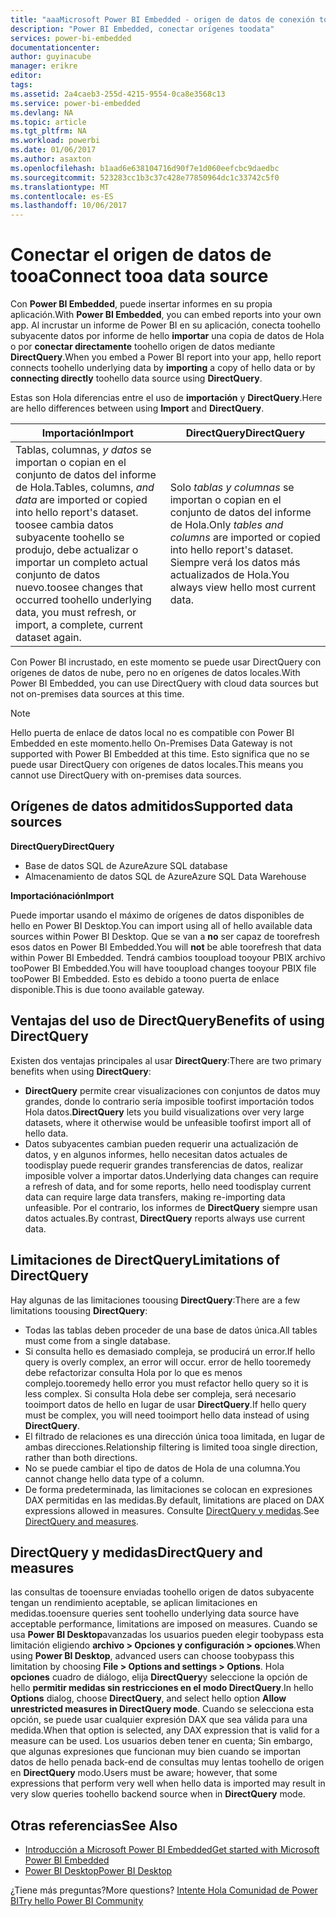 ```yaml
---
title: "aaaMicrosoft Power BI Embedded - origen de datos de conexión tooa"
description: "Power BI Embedded, conectar orígenes toodata"
services: power-bi-embedded
documentationcenter: 
author: guyinacube
manager: erikre
editor: 
tags: 
ms.assetid: 2a4caeb3-255d-4215-9554-0ca8e3568c13
ms.service: power-bi-embedded
ms.devlang: NA
ms.topic: article
ms.tgt_pltfrm: NA
ms.workload: powerbi
ms.date: 01/06/2017
ms.author: asaxton
ms.openlocfilehash: b1aad6e638104716d90f7e1d060eefcbc9daedbc
ms.sourcegitcommit: 523283cc1b3c37c428e77850964dc1c33742c5f0
ms.translationtype: MT
ms.contentlocale: es-ES
ms.lasthandoff: 10/06/2017
---
```

# <a name="connect-tooa-data-source"></a><span data-ttu-id="5acc2-103">Conectar el origen de datos de tooa</span><span class="sxs-lookup"><span data-stu-id="5acc2-103">Connect tooa data source</span></span>
<span data-ttu-id="5acc2-104">Con **Power BI Embedded**, puede insertar informes en su propia aplicación.</span><span class="sxs-lookup"><span data-stu-id="5acc2-104">With **Power BI Embedded**, you can embed reports into your own app.</span></span> <span data-ttu-id="5acc2-105">Al incrustar un informe de Power BI en su aplicación, conecta toohello subyacente datos por informe de hello **importar** una copia de datos de Hola o por **conectar directamente** toohello origen de datos mediante  **DirectQuery**.</span><span class="sxs-lookup"><span data-stu-id="5acc2-105">When you embed a Power BI report into your app, hello report connects toohello underlying data by **importing** a copy of hello data or by **connecting directly** toohello data source using **DirectQuery**.</span></span>

<span data-ttu-id="5acc2-106">Estas son Hola diferencias entre el uso de **importación** y **DirectQuery**.</span><span class="sxs-lookup"><span data-stu-id="5acc2-106">Here are hello differences between using **Import** and **DirectQuery**.</span></span>

| <span data-ttu-id="5acc2-107">Importación</span><span class="sxs-lookup"><span data-stu-id="5acc2-107">Import</span></span> | <span data-ttu-id="5acc2-108">DirectQuery</span><span class="sxs-lookup"><span data-stu-id="5acc2-108">DirectQuery</span></span> |
| --- | --- |
| <span data-ttu-id="5acc2-109">Tablas, columnas, *y datos* se importan o copian en el conjunto de datos del informe de Hola.</span><span class="sxs-lookup"><span data-stu-id="5acc2-109">Tables, columns, *and data* are imported or copied into hello report's dataset.</span></span> <span data-ttu-id="5acc2-110">toosee cambia datos subyacente toohello se produjo, debe actualizar o importar un completo actual conjunto de datos nuevo.</span><span class="sxs-lookup"><span data-stu-id="5acc2-110">toosee changes that occurred toohello underlying data, you must refresh, or import, a complete, current dataset again.</span></span> |<span data-ttu-id="5acc2-111">Solo *tablas y columnas* se importan o copian en el conjunto de datos del informe de Hola.</span><span class="sxs-lookup"><span data-stu-id="5acc2-111">Only *tables and columns* are imported or copied into hello report's dataset.</span></span> <span data-ttu-id="5acc2-112">Siempre verá los datos más actualizados de Hola.</span><span class="sxs-lookup"><span data-stu-id="5acc2-112">You always view hello most current data.</span></span> |

<span data-ttu-id="5acc2-113">Con Power BI incrustado, en este momento se puede usar DirectQuery con orígenes de datos de nube, pero no en orígenes de datos locales.</span><span class="sxs-lookup"><span data-stu-id="5acc2-113">With Power BI Embedded, you can use DirectQuery with cloud data sources but not on-premises data sources at this time.</span></span>

> [!NOTE]
> <span data-ttu-id="5acc2-114">Hello puerta de enlace de datos local no es compatible con Power BI Embedded en este momento.</span><span class="sxs-lookup"><span data-stu-id="5acc2-114">hello On-Premises Data Gateway is not supported with Power BI Embedded at this time.</span></span> <span data-ttu-id="5acc2-115">Esto significa que no se puede usar DirectQuery con orígenes de datos locales.</span><span class="sxs-lookup"><span data-stu-id="5acc2-115">This means you cannot use DirectQuery with on-premises data sources.</span></span>

## <a name="supported-data-sources"></a><span data-ttu-id="5acc2-116">Orígenes de datos admitidos</span><span class="sxs-lookup"><span data-stu-id="5acc2-116">Supported data sources</span></span>

<span data-ttu-id="5acc2-117">**DirectQuery**</span><span class="sxs-lookup"><span data-stu-id="5acc2-117">**DirectQuery**</span></span>
* <span data-ttu-id="5acc2-118">Base de datos SQL de Azure</span><span class="sxs-lookup"><span data-stu-id="5acc2-118">Azure SQL database</span></span>
* <span data-ttu-id="5acc2-119">Almacenamiento de datos SQL de Azure</span><span class="sxs-lookup"><span data-stu-id="5acc2-119">Azure SQL Data Warehouse</span></span>

<span data-ttu-id="5acc2-120">**Importaciónación**</span><span class="sxs-lookup"><span data-stu-id="5acc2-120">**Import**</span></span>

<span data-ttu-id="5acc2-121">Puede importar usando el máximo de orígenes de datos disponibles de hello en Power BI Desktop.</span><span class="sxs-lookup"><span data-stu-id="5acc2-121">You can import using all of hello available data sources within Power BI Desktop.</span></span> <span data-ttu-id="5acc2-122">Que se van a **no** ser capaz de toorefresh esos datos en Power BI Embedded.</span><span class="sxs-lookup"><span data-stu-id="5acc2-122">You will **not** be able toorefresh that data within Power BI Embedded.</span></span> <span data-ttu-id="5acc2-123">Tendrá cambios tooupload tooyour PBIX archivo tooPower BI Embedded.</span><span class="sxs-lookup"><span data-stu-id="5acc2-123">You will have tooupload changes tooyour PBIX file tooPower BI Embedded.</span></span> <span data-ttu-id="5acc2-124">Esto es debido a toono puerta de enlace disponible.</span><span class="sxs-lookup"><span data-stu-id="5acc2-124">This is due toono available gateway.</span></span> 

## <a name="benefits-of-using-directquery"></a><span data-ttu-id="5acc2-125">Ventajas del uso de DirectQuery</span><span class="sxs-lookup"><span data-stu-id="5acc2-125">Benefits of using DirectQuery</span></span>
<span data-ttu-id="5acc2-126">Existen dos ventajas principales al usar **DirectQuery**:</span><span class="sxs-lookup"><span data-stu-id="5acc2-126">There are two primary benefits when using **DirectQuery**:</span></span>

* <span data-ttu-id="5acc2-127">**DirectQuery** permite crear visualizaciones con conjuntos de datos muy grandes, donde lo contrario sería imposible toofirst importación todos Hola datos.</span><span class="sxs-lookup"><span data-stu-id="5acc2-127">**DirectQuery** lets you build visualizations over very large datasets, where it otherwise would be unfeasible toofirst import all of hello data.</span></span>
* <span data-ttu-id="5acc2-128">Datos subyacentes cambian pueden requerir una actualización de datos, y en algunos informes, hello necesitan datos actuales de toodisplay puede requerir grandes transferencias de datos, realizar imposible volver a importar datos.</span><span class="sxs-lookup"><span data-stu-id="5acc2-128">Underlying data changes can require a refresh of data, and for some reports, hello need toodisplay current data can require large data transfers, making re-importing data unfeasible.</span></span> <span data-ttu-id="5acc2-129">Por el contrario, los informes de **DirectQuery** siempre usan datos actuales.</span><span class="sxs-lookup"><span data-stu-id="5acc2-129">By contrast, **DirectQuery** reports always use current data.</span></span>

## <a name="limitations-of-directquery"></a><span data-ttu-id="5acc2-130">Limitaciones de DirectQuery</span><span class="sxs-lookup"><span data-stu-id="5acc2-130">Limitations of DirectQuery</span></span>
   <span data-ttu-id="5acc2-131">Hay algunas de las limitaciones toousing **DirectQuery**:</span><span class="sxs-lookup"><span data-stu-id="5acc2-131">There are a few limitations toousing **DirectQuery**:</span></span>

* <span data-ttu-id="5acc2-132">Todas las tablas deben proceder de una base de datos única.</span><span class="sxs-lookup"><span data-stu-id="5acc2-132">All tables must come from a single database.</span></span>
* <span data-ttu-id="5acc2-133">Si consulta hello es demasiado compleja, se producirá un error.</span><span class="sxs-lookup"><span data-stu-id="5acc2-133">If hello query is overly complex, an error will occur.</span></span> <span data-ttu-id="5acc2-134">error de hello tooremedy debe refactorizar consulta Hola por lo que es menos complejo.</span><span class="sxs-lookup"><span data-stu-id="5acc2-134">tooremedy hello error you must refactor hello query so it is less complex.</span></span> <span data-ttu-id="5acc2-135">Si consulta Hola debe ser compleja, será necesario tooimport datos de hello en lugar de usar **DirectQuery**.</span><span class="sxs-lookup"><span data-stu-id="5acc2-135">If hello query must be complex, you will need tooimport hello data instead of using **DirectQuery**.</span></span>
* <span data-ttu-id="5acc2-136">El filtrado de relaciones es una dirección única tooa limitada, en lugar de ambas direcciones.</span><span class="sxs-lookup"><span data-stu-id="5acc2-136">Relationship filtering is limited tooa single direction, rather than both directions.</span></span>
* <span data-ttu-id="5acc2-137">No se puede cambiar el tipo de datos de Hola de una columna.</span><span class="sxs-lookup"><span data-stu-id="5acc2-137">You cannot change hello data type of a column.</span></span>
* <span data-ttu-id="5acc2-138">De forma predeterminada, las limitaciones se colocan en expresiones DAX permitidas en las medidas.</span><span class="sxs-lookup"><span data-stu-id="5acc2-138">By default, limitations are placed on DAX expressions allowed in measures.</span></span> <span data-ttu-id="5acc2-139">Consulte [DirectQuery y medidas](#measures).</span><span class="sxs-lookup"><span data-stu-id="5acc2-139">See [DirectQuery and measures](#measures).</span></span>

<a name="measures"/>

## <a name="directquery-and-measures"></a><span data-ttu-id="5acc2-140">DirectQuery y medidas</span><span class="sxs-lookup"><span data-stu-id="5acc2-140">DirectQuery and measures</span></span>
<span data-ttu-id="5acc2-141">las consultas de tooensure enviadas toohello origen de datos subyacente tengan un rendimiento aceptable, se aplican limitaciones en medidas.</span><span class="sxs-lookup"><span data-stu-id="5acc2-141">tooensure queries sent toohello underlying data source have acceptable performance, limitations are imposed on measures.</span></span> <span data-ttu-id="5acc2-142">Cuando se usa **Power BI Desktop**avanzadas los usuarios pueden elegir toobypass esta limitación eligiendo **archivo > Opciones y configuración > opciones**.</span><span class="sxs-lookup"><span data-stu-id="5acc2-142">When using **Power BI Desktop**, advanced users can choose toobypass this limitation by choosing **File > Options and settings > Options**.</span></span> <span data-ttu-id="5acc2-143">Hola **opciones** cuadro de diálogo, elija **DirectQuery**y seleccione la opción de hello **permitir medidas sin restricciones en el modo DirectQuery**.</span><span class="sxs-lookup"><span data-stu-id="5acc2-143">In hello **Options** dialog, choose **DirectQuery**, and select hello option **Allow unrestricted measures in DirectQuery mode**.</span></span> <span data-ttu-id="5acc2-144">Cuando se selecciona esta opción, se puede usar cualquier expresión DAX que sea válida para una medida.</span><span class="sxs-lookup"><span data-stu-id="5acc2-144">When that option is selected, any DAX expression that is valid for a measure can be used.</span></span> <span data-ttu-id="5acc2-145">Los usuarios deben tener en cuenta; Sin embargo, que algunas expresiones que funcionan muy bien cuando se importan datos de hello penada back-end de consultas muy lentas toohello de origen en **DirectQuery** modo.</span><span class="sxs-lookup"><span data-stu-id="5acc2-145">Users must be aware; however, that some expressions that perform very well when hello data is imported may result in very slow queries toohello backend source when in **DirectQuery** mode.</span></span> 

## <a name="see-also"></a><span data-ttu-id="5acc2-146">Otras referencias</span><span class="sxs-lookup"><span data-stu-id="5acc2-146">See Also</span></span>
* [<span data-ttu-id="5acc2-147">Introducción a Microsoft Power BI Embedded</span><span class="sxs-lookup"><span data-stu-id="5acc2-147">Get started with Microsoft Power BI Embedded</span></span>](power-bi-embedded-get-started.md)
* [<span data-ttu-id="5acc2-148">Power BI Desktop</span><span class="sxs-lookup"><span data-stu-id="5acc2-148">Power BI Desktop</span></span>](https://powerbi.microsoft.com/documentation/powerbi-desktop-get-the-desktop/)

<span data-ttu-id="5acc2-149">¿Tiene más preguntas?</span><span class="sxs-lookup"><span data-stu-id="5acc2-149">More questions?</span></span> [<span data-ttu-id="5acc2-150">Intente Hola Comunidad de Power BI</span><span class="sxs-lookup"><span data-stu-id="5acc2-150">Try hello Power BI Community</span></span>](http://community.powerbi.com/)

